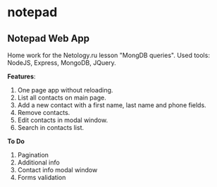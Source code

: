 # notepad
Notepad Web App
---
Home work for the Netology.ru lesson "MongDB queries".
Used tools: NodeJS, Express, MongoDB, JQuery.

__Features__:
1. One page app without reloading.
2. List all contacts on main page.
3. Add a new contact with a first name, last name and phone fields.
4. Remove contacts.
5. Edit contacts in modal window.
6. Search in contacts list.

__To Do__
1. Pagination
2. Additional info
3. Contact info modal window
4. Forms validation
